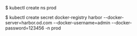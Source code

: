 $ kubectl create ns prod

$ kubectl create secret docker-registry harbor --docker-server=harbor.od.com --docker-username=admin --docker-password=123456 -n prod
